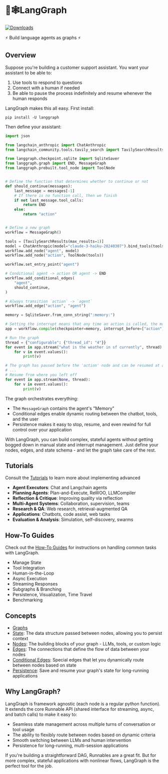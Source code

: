 # 🦜🕸️LangGraph

[![Downloads](https://static.pepy.tech/badge/langgraph/month)](https://pepy.tech/project/langgraph)

⚡ Build language agents as graphs ⚡


## Overview

Suppose you're building a customer support assistant. You want your assistant to be able to:

1. Use tools to respond to questions
2. Connect with a human if needed
3. Be able to pause the process indefinitely and resume whenever the human responds

LangGraph makes this all easy. First install:

```shell
pip install -U langgraph
```

Then define your assistant:

```python
import json

from langchain_anthropic import ChatAnthropic
from langchain_community.tools.tavily_search import TavilySearchResults

from langgraph.checkpoint.sqlite import SqliteSaver
from langgraph.graph import END, MessageGraph
from langgraph.prebuilt.tool_node import ToolNode


# Define the function that determines whether to continue or not
def should_continue(messages):
    last_message = messages[-1]
    # If there is no function call, then we finish
    if not last_message.tool_calls:
        return END
    else:
        return "action"


# Define a new graph
workflow = MessageGraph()

tools = [TavilySearchResults(max_results=1)]
model = ChatAnthropic(model="claude-3-haiku-20240307").bind_tools(tools)
workflow.add_node("agent", model)
workflow.add_node("action", ToolNode(tools))

workflow.set_entry_point("agent")

# Conditional agent -> action OR agent -> END
workflow.add_conditional_edges(
    "agent",
    should_continue,
)

# Always transition `action` -> `agent`
workflow.add_edge("action", "agent")

memory = SqliteSaver.from_conn_string(":memory:")

# Setting the interrupt means that any time an action is called, the machine will stop
app = workflow.compile(checkpointer=memory, interrupt_before=["action"])

# Run the graph
thread = {"configurable": {"thread_id": "4"}}
for event in app.stream("what is the weather in sf currently", thread):
    for v in event.values():
        print(v)

# The graph has paused before the 'action' node and can be resumed at any time
# ...
# Resume from where you left off
for event in app.stream(None, thread):
    for v in event.values():
        print(v)
```

The graph orchestrates everything:

- The `MessageGraph` contains the agent's "Memory"
- Conditional edges enable dynamic routing between the chatbot, tools, and the user
- Persistence makes it easy to stop, resume, and even rewind for full control over your application

With LangGraph, you can build complex, stateful agents without getting bogged down in manual state and interrupt management. Just define your nodes, edges, and state schema - and let the graph take care of the rest.


## Tutorials

Consult the [Tutorials](tutorials/index.md) to learn more about implementing advanced 

- **Agent Executors**: Chat and Langchain agents
- **Planning Agents**: Plan-and-Execute, ReWOO, LLMCompiler  
- **Reflection & Critique**: Improving quality via reflection
- **Multi-Agent Systems**: Collaboration, supervision, teams
- **Research & QA**: Web research, retrieval-augmented QA  
- **Applications**: Chatbots, code assist, web tasks
- **Evaluation & Analysis**: Simulation, self-discovery, swarms


## How-To Guides

Check out the [How-To Guides](how-tos/index.md) for instructions on handling common tasks with LangGraph.

- Manage State
- Tool Integration  
- Human-in-the-Loop
- Async Execution
- Streaming Responses
- Subgraphs & Branching
- Persistence, Visualization, Time Travel 
- Benchmarking

## Concepts

- [Graphs](concepts.md#graphs)
- [State](concepts.md#state): The data structure passed between nodes, allowing you to persist context 
- [Nodes](concepts.#nodes): The building blocks of your graph - LLMs, tools, or custom logic 
- [Edges](concepts.md#edges): The connections that define the flow of data between your nodes
- [Conditional Edges](concepts.md#conditional_edges): Special edges that let you dynamically route between nodes based on state
- [Persistence](concepts.md#persistence): Save and resume your graph's state for long-running applications


## Why LangGraph?

LangGraph is framework agnostic (each node is a regular python function). It extends the core Runnable API (shared interface for streaming, async, and batch calls) to make it easy to:

- Seamless state management across multiple turns of conversation or tool usage
- The ability to flexibly route between nodes based on dynamic criteria 
- Smooth switching between LLMs and human intervention  
- Persistence for long-running, multi-session applications

If you're building a straightforward DAG, Runnables are a great fit. But for more complex, stateful applications with nonlinear flows, LangGraph is the perfect tool for the job.